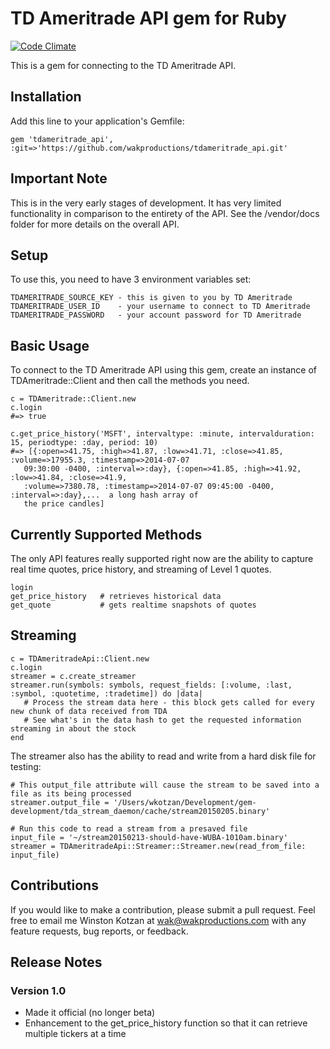 # TD Ameritrade API gem for Ruby

[![Code Climate](https://codeclimate.com/github/wakproductions/tdameritrade_api/badges/gpa.svg)](https://codeclimate.com/github/wakproductions/tdameritrade_api)

This is a gem for connecting to the TD Ameritrade API.

## Installation

Add this line to your application's Gemfile:

    gem 'tdameritrade_api', :git=>'https://github.com/wakproductions/tdameritrade_api.git'

## Important Note

This is in the very early stages of development. It has very limited functionality in comparison to the entirety
of the API. See the /vendor/docs folder for more details on the overall API.

## Setup

To use this, you need to have 3 environment variables set:

    TDAMERITRADE_SOURCE_KEY - this is given to you by TD Ameritrade
    TDAMERITRADE_USER_ID    - your username to connect to TD Ameritrade
    TDAMERITRADE_PASSWORD   - your account password for TD Ameritrade


## Basic Usage

To connect to the TD Ameritrade API using this gem, create an instance of TDAmeritrade::Client and then
call the methods you need.

    c = TDAmeritrade::Client.new
    c.login
    #=> true

    c.get_price_history('MSFT', intervaltype: :minute, intervalduration: 15, periodtype: :day, period: 10)
    #=> [{:open=>41.75, :high=>41.87, :low=>41.71, :close=>41.85, :volume=>17955.3, :timestamp=>2014-07-07
       09:30:00 -0400, :interval=>:day}, {:open=>41.85, :high=>41.92, :low=>41.84, :close=>41.9,
       :volume=>7380.78, :timestamp=>2014-07-07 09:45:00 -0400, :interval=>:day},...  a long hash array of
       the price candles]

## Currently Supported Methods

The only API features really supported right now are the ability to capture real time quotes,
price history, and streaming of Level 1 quotes.

    login
    get_price_history   # retrieves historical data
    get_quote           # gets realtime snapshots of quotes

## Streaming

    c = TDAmeritradeApi::Client.new
    c.login
    streamer = c.create_streamer
    streamer.run(symbols: symbols, request_fields: [:volume, :last, :symbol, :quotetime, :tradetime]) do |data|
       # Process the stream data here - this block gets called for every new chunk of data received from TDA
       # See what's in the data hash to get the requested information streaming in about the stock
    end

The streamer also has the ability to read and write from a hard disk file for testing:

    # This output_file attribute will cause the stream to be saved into a file as its being processed
    streamer.output_file = '/Users/wkotzan/Development/gem-development/tda_stream_daemon/cache/stream20150205.binary'

    # Run this code to read a stream from a presaved file
    input_file = '~/stream20150213-should-have-WUBA-1010am.binary'
    streamer = TDAmeritradeApi::Streamer::Streamer.new(read_from_file: input_file)

## Contributions

If you would like to make a contribution, please submit a pull request. Feel free to email me Winston Kotzan
at wak@wakproductions.com with any feature requests, bug reports, or feedback.


## Release Notes

### Version 1.0
- Made it official (no longer beta)
- Enhancement to the get_price_history function so that it can retrieve multiple tickers at a time